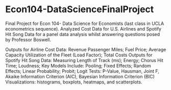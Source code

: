 # Econ104-DataScienceFinalProject

Final Project for Econ 104- Data Science for Economists (last class in UCLA econometrics sequence). 
Analyzed Cost Data for U.S. Airlines and Spotify Hit Song Data for a panel data analysis whilst answering questions posed by Professor Boswell. 

Outputs for Airline Cost Data: Revenue Passenger Miles; Fuel Price; Average Capacity Utilization of the Fleet (Load Factor); Total Costs
Outputs for Spotify Hit Song Data: Measuring Length of Track (ms); Energy; Chorus Hit Time; Loudness; Key
Models Include: Pooling; Fixed Effects; Random Effects; Linear Probability; Probit; Logit
Tests: P-Value, Hausman, Joint F, Akaike Information Criterion (AIC), Bayesian Information Criterion (BIC)
Visualizations: histograms, boxplots, heatmaps, and scatterplots.
